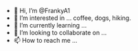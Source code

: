 - 👋 Hi, I’m @FrankyA1
- 👀 I’m interested in ... coffee, dogs, hiking.
- 🌱 I’m currently learning ...
- 💞️ I’m looking to collaborate on ...
- 📫 How to reach me ...

<!---
FrankyA1/FrankyA1 is a ✨ special ✨ repository because its `README.md` (this file) appears on your GitHub profile.
You can click the Preview link to take a look at your changes.
--->
